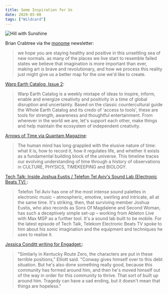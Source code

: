 ```yaml
---
title: Some Inspiration for Us
date: 2020-05-08
tags: ["Wildcard"]
---
```


![Hill with Sunshine](/rm_ation/images/some-inspiration-for-us.jpg)

Brian Crabtree via the [monome](https://monome.org) newsletter:

<!--x-->

> we hope you are staying healthy and positive in this unsettling sea of new normals. as many of the places we live start to resemble failed states we believe that imagination is more important than ever, making art is brave and revolutionary, and how we process this reality just might give us a better map for the one we'd like to create.

[Warp Earth Catalog, Issue 2](https://mailchi.mp/warprecords/warp-earth-catalog-02):

> Warp Earth Catalog is a weekly mixtape of ideas to inspire, inform, enable and energize creativity and positivity in a time of global disruption and uncertainty. Based on the classic countercultural guide the Whole Earth Catalog and its credo of ‘access to tools', these are tools for strength, awareness and thoughtful entertainment. From wherever in the world we are, let's support each other, make things and help maintain the ecosystem of independent creativity.

[Arrows of Time via Quantam Magazine](https://www.quantamagazine.org/what-is-time-a-history-of-physics-biology-clocks-and-culture-20200504/):

> The human mind has long grappled with the elusive nature of time: what it is, how to record it, how it regulates life, and whether it exists as a fundamental building block of the universe. This timeline traces our evolving understanding of time through a history of observations in CULTURE, PHYSICS, TIMEKEEPING and BIOLOGY.

[Tech Talk: Inside Joshua Eustis / Telefon Tel Aviv's Sound Lab (Electronic Beats TV)
](https://www.youtube.com/watch?v=z5Jv7hzUdTs):

> Telefon Tel Aviv has one of the most intense sound palettes in electronic music – atmospheric, emotive, swirling and intricate, all at the same time. It's striking, then, that surviving member Joshua Eustis, who also records as Sons Of Magdalene and Second Woman, has such a deceptively simple set-up – working from Ableton Live with Max MSP as a further tool. It's a sound lab built to be mobile. For the latest episode of Tech Talk, Telekom Electronic Beats TV spoke to him about his sonic imagination and the equipment and techniques he uses to realise it.

[Jessica Conditt writing for Engadget:](https://www.engadget.com/2020-01-27-kentucky-route-zero-act-v-review-tv-edition-interview.html):

> "Similarly in Kentucky Route Zero, the characters are put in these terrible positions," Elliott said. "Conway gives himself over to this debt situation. But he's also done something really good, because this community has formed around him, and then he's moved himself out of the way in order for this community to thrive. That sort of built up around him. Tragedy can have a sad ending, but it doesn't mean that things are hopeless."
